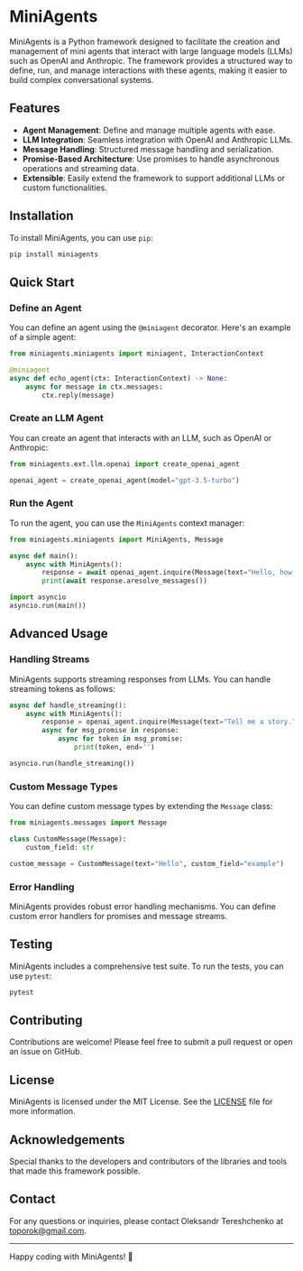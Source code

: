 # MiniAgents

MiniAgents is a Python framework designed to facilitate the creation and management of mini agents that interact with large language models (LLMs) such as OpenAI and Anthropic. The framework provides a structured way to define, run, and manage interactions with these agents, making it easier to build complex conversational systems.

## Features

- **Agent Management**: Define and manage multiple agents with ease.
- **LLM Integration**: Seamless integration with OpenAI and Anthropic LLMs.
- **Message Handling**: Structured message handling and serialization.
- **Promise-Based Architecture**: Use promises to handle asynchronous operations and streaming data.
- **Extensible**: Easily extend the framework to support additional LLMs or custom functionalities.

## Installation

To install MiniAgents, you can use `pip`:

```bash
pip install miniagents
```

## Quick Start

### Define an Agent

You can define an agent using the `@miniagent` decorator. Here's an example of a simple agent:

```python
from miniagents.miniagents import miniagent, InteractionContext

@miniagent
async def echo_agent(ctx: InteractionContext) -> None:
    async for message in ctx.messages:
        ctx.reply(message)
```

### Create an LLM Agent

You can create an agent that interacts with an LLM, such as OpenAI or Anthropic:

```python
from miniagents.ext.llm.openai import create_openai_agent

openai_agent = create_openai_agent(model="gpt-3.5-turbo")
```

### Run the Agent

To run the agent, you can use the `MiniAgents` context manager:

```python
from miniagents.miniagents import MiniAgents, Message

async def main():
    async with MiniAgents():
        response = await openai_agent.inquire(Message(text="Hello, how are you?"))
        print(await response.aresolve_messages())

import asyncio
asyncio.run(main())
```

## Advanced Usage

### Handling Streams

MiniAgents supports streaming responses from LLMs. You can handle streaming tokens as follows:

```python
async def handle_streaming():
    async with MiniAgents():
        response = openai_agent.inquire(Message(text="Tell me a story."), stream=True)
        async for msg_promise in response:
            async for token in msg_promise:
                print(token, end='')

asyncio.run(handle_streaming())
```

### Custom Message Types

You can define custom message types by extending the `Message` class:

```python
from miniagents.messages import Message

class CustomMessage(Message):
    custom_field: str

custom_message = CustomMessage(text="Hello", custom_field="example")
```

### Error Handling

MiniAgents provides robust error handling mechanisms. You can define custom error handlers for promises and message streams.

## Testing

MiniAgents includes a comprehensive test suite. To run the tests, you can use `pytest`:

```bash
pytest
```

## Contributing

Contributions are welcome! Please feel free to submit a pull request or open an issue on GitHub.

## License

MiniAgents is licensed under the MIT License. See the [LICENSE](LICENSE) file for more information.

## Acknowledgements

Special thanks to the developers and contributors of the libraries and tools that made this framework possible.

## Contact

For any questions or inquiries, please contact Oleksandr Tereshchenko at [toporok@gmail.com](mailto:toporok@gmail.com).

---

Happy coding with MiniAgents! 🚀
